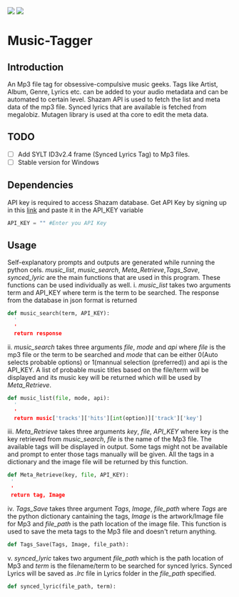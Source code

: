 
<img src="https://img.shields.io/badge/Build-Unstable-blue"> <img src="https://img.shields.io/badge/Version-v1.2-green"> 
# Music-Tagger

<!-- [![Open In Colab](https://colab.research.google.com/assets/colab-badge.svg)](https://colab.research.google.com/github/christykmathew/Music-Tagger/] -->
## Introduction
An Mp3 file tag for obsessive-compulsive music geeks. Tags like Artist, Album, Genre, Lyrics etc. can be added to your audio metadata and can be automated to certain level. Shazam API is used to fetch the list and meta data of the mp3 file. Synced lyrics that are available is fetched from megalobiz. Mutagen library is used at tha core to edit the meta data.

## TODO ##
  - [ ] Add SYLT ID3v2.4 frame (Synced Lyrics Tag) to Mp3 files.
  - [ ] Stable version for Windows

## Dependencies ##
API key is required to access Shazam database. Get API Key by signing up in this <a href='https://rapidapi.com/apidojo/api/shazam?endpoint=apiendpoint_e5620280-234d-409b-a0cf-eb618f1f687d'>link</a> and paste it in the API_KEY variable
``` python
API_KEY = "" #Enter you API Key
```

## Usage ##
Self-explanatory prompts and outputs are generated while running the python cels. _music_list_, _music_search_, _Meta_Retrieve_,_Tags_Save_, _synced_lyric_ are the main functions that are used in this program. These functions can be used individually as well.
 i. _music_list_ takes two arguments term and API_KEY where term is the term to be searched. The response from the database in json format is returned
```python
def music_search(term, API_KEY):
  '
  '
  return response
```

 ii.  _music_search_ takes three arguments _file_, _mode_ and _api_ where _file_ is the mp3 file or the term to be searched and _mode_ that can be either 0(Auto selects probable options) or 1(mannual selection (preferred)) and api is the API_KEY. A list of probable music titles based on the file/term will be displayed and its music key will be returned which will be used by _Meta_Retrieve_.
```python
def music_list(file, mode, api):
  '
  '
  return music['tracks']['hits'][int(option)]['track']['key']
```

 iii. _Meta_Retrieve_ takes three arguments _key_, _file_, _API_KEY_ where key is the key retrieved from  _music_search_, _file_ is the name of the Mp3 file. The available tags will be displayed in output. Some tags might not be available and prompt to enter those tags manually will be given. All the tags in a dictionary and the image file will be returned by this function.
```python
def Meta_Retrieve(key, file, API_KEY):
 '
 '
 return tag, Image
```

 iv. _Tags_Save_ takes three argument _Tags_, _Image_, _file_path_ where _Tags_ are the python dictionary cantaining the tags, _Image_ is the artwork/Image file for Mp3 and _file_path_ is the path location of the image file. This function is used to save the meta tags to the Mp3 file and doesn't return anything.
 ```python
def Tags_Save(Tags, Image, file_path):
```

 v. _synced_lyric_ takes two argument _file_path_ which is the path location of Mp3 and _term_ is the filename/term to be searched for synced lyrics. Synced Lyrics will be saved as _.lrc_ file in Lyrics folder in the _file_path_ specified.
```python
def synced_lyric(file_path, term):
```
